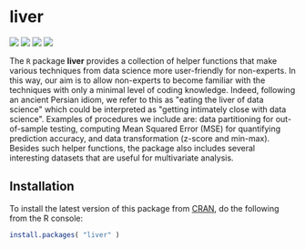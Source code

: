 # **liver** 
  
![](https://www.r-pkg.org/badges/version/liver) 
![](https://www.r-pkg.org/badges/last-release/liver) 
![](https://cranlogs.r-pkg.org/badges/liver) 
![](https://cranlogs.r-pkg.org/badges/grand-total/liver) 

The `R` package **liver** provides a collection of helper functions that make various techniques from data science more user-friendly for non-experts. In this way, our aim is to allow non-experts to become familiar with the techniques with only a minimal level of coding knowledge. Indeed, following an ancient Persian idiom, we refer to this as "eating the liver of data science" which could be interpreted as "getting intimately close with data science". Examples of procedures we include are: data partitioning for out-of-sample testing, computing Mean Squared Error (MSE) for quantifying prediction accuracy, and data transformation (z-score and min-max). Besides such helper functions, the package also includes several interesting datasets that are useful for multivariate analysis.

## Installation

To install the latest version of this package from [CRAN](https://cran.r-project.org/package=liver), do the following from the R console:

``` r
install.packages( "liver" )
```



